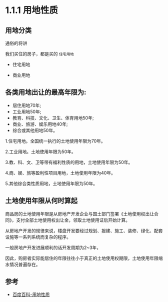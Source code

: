 # 1.1.1 用地性质 

## 用地分类
通俗的将讲

我们买住的房子，都是买的 `住宅用地`

- 住宅用地


- 商业用地

## 各类用地出让的最高年限为:

- 居住用地70年;
- 工业用地50年;
- 教育、科技、文化、卫生、体育用地50年;
- 商业、旅游、娱乐用地40年;
- 综合或其他用地50年。

1.住宅用地。全国统一执行的土地使用年限为70年。

2.工业用地。土地使用年限为50年。

3.教、科、文、卫等带有福利性质的用地，土地使用年限为50年。

4.商、娱、旅等盈利性项目用地，土地使用年限为40年。

5.其他综合类性质用地，土地使用年限为50年。


## 土地使用年限从何时算起

商品房的土地使用年限是从房地产开发企业与国土部门签署《土地使用权出让合同》，支付全部土地使用权出让金，领取土地使用证后开始计算。

从房地产开发的规律来说，楼盘开发要经过规划、报建、施工、装修、绿化、配套设施等一系列系统而复杂的程序。

一般房地产开发进展顺利的话开发周期为2~3年，

因此，购房者实际能居住的年限往往小于真正的土地使用权期限，土地使用年限缩水情况普遍存在。

## 参考
- [百度百科-用地性质](https://baike.baidu.com/item/%E7%94%A8%E5%9C%B0%E6%80%A7%E8%B4%A8/7418473?fr=kg_qa)
